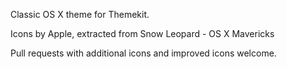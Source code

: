 Classic OS X theme for Themekit. 

Icons by Apple, extracted from Snow Leopard - OS X Mavericks

Pull requests with additional icons and improved icons welcome.

